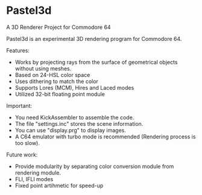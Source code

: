 # Pastel3d
A 3D Renderer Project for Commodore 64

Pastel3d is an experimental 3D rendering program for Commodore 64.

Features:
- Works by projecting rays from the surface of geometrical objects without using meshes.
- Based on 24-HSL color space
- Uses dithering to match the color
- Supports Lores (MCM), Hires and Laced modes
- Utilized 32-bit floating point module

Important:
- You need KickAssembler to assemble the code.
- The file "settings.inc" stores the scene information.
- You can use "display.prg" to display images.
- A C64 emulator with turbo mode is recommended (Rendering process is too slow).

Future work:
- Provide modularity by separating color conversion module from rendering module.
- FLI, IFLI modes
- Fixed point artihmetic for speed-up

